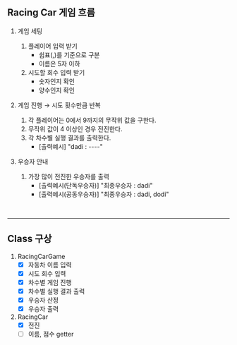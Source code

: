## Racing Car 게임 흐름

1. 게임 세팅
    1) 플레이어 입력 받기
        - 쉽표(,)를 기준으로 구분
        - 이름은 5자 이하
    2) 시도할 회수 입력 받기
        - 숫자인지 확인
        - 양수인지 확인

2. 게임 진행 → 시도 횟수만큼 반복
    1) 각 플레이어는 0에서 9까지의 무작위 값을 구한다.
    2) 무작위 값이 4 이상인 경우 전진한다.
    3) 각 차수별 실행 결과를 출력한다.
        - [출력예시] "dadi : ----"

3. 우승자 안내
    1) 가장 많이 전진한 우승자를 출력
        - [출력예시(단독우승자)] "최종우승자 : dadi"
        - [출력예시(공동우승자)] "최종우승자 : dadi, dodi"

<br>

---

## Class 구상
1. RacingCarGame
    - [x] 자동차 이름 입력
    - [x] 시도 회수 입력
    - [x] 차수별 게임 진행
    - [x] 차수별 실행 결과 출력
    - [x] 우승자 산정
    - [x] 우승자 출력

2. RacingCar
    - [x] 전진
    - [ ] 이름, 점수 getter